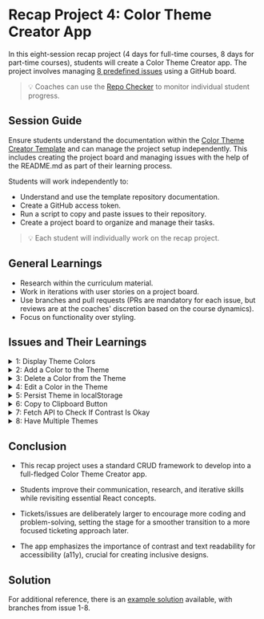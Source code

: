 # Recap Project 4: Color Theme Creator App

In this eight-session recap project (4 days for full-time courses, 8 days for part-time courses), students will create a Color Theme Creator app. The project involves managing [8 predefined issues](https://github.com/neuefische/web-react-recap-project/issues) using a GitHub board.

> 💡 Coaches can use the [Repo Checker](https://github.com/neuefische/web-repo-checker) to monitor individual student progress.

## Session Guide

Ensure students understand the documentation within the [Color Theme Creator Template](https://github.com/neuefische/web-react-recap-project) and can manage the project setup independently. This includes creating the project board and managing issues with the help of the README.md as part of their learning process.

Students will work independently to:

- Understand and use the template repository documentation.
- Create a GitHub access token.
- Run a script to copy and paste issues to their repository.
- Create a project board to organize and manage their tasks.

> 💡 Each student will individually work on the recap project.

## General Learnings

- Research within the curriculum material.
- Work in iterations with user stories on a project board.
- Use branches and pull requests (PRs are mandatory for each issue, but reviews are at the coaches' discretion based on the course dynamics).
- Focus on functionality over styling.

## Issues and Their Learnings

<details>
  <summary>1: Display Theme Colors</summary>
  - **Already implemented** as the starting point.
  - Introduction to the Vite project.
  - Understanding folder structure.
  - Modern CSS reset.
  - Using arrays and mapping.
</details>

<details>
  <summary>2: Add a Color to the Theme</summary>
  - Handling form submissions.
  - Implementing controlled inputs.
  - State encapsulation and lifting up state.
  - Utilizing third-party npm packages.
  
> 💡 This task is designed to challenge advanced students and support those who may struggle. It serves as a demanding starting point. Students must manage components and state independently, even with provided solutions. They are encouraged to engage with handouts and exercises, selecting their difficulty level, to showcase their research and communication skills.

</details>

<details>
  <summary>3: Delete a Color from the Theme</summary>
  - Lifting up state.
  - Using `filter()` for deletion.
  - State encapsulation.
  - Conditional rendering.
  - Reusing CSS classes.
</details>

<details>
  <summary>4: Edit a Color in the Theme</summary>
  - Lifting up state.
  - Using `map()` for updates.
  - State encapsulation.
  - Conditional rendering.
  - Reusing JSX components.
</details>

<details>
  <summary>5: Persist Theme in localStorage</summary>
  - Integrating third-party npm packages.
  - Utilizing localStorage.
</details>

<details>
  <summary>6: Copy to Clipboard Button</summary>
  - Implementing `navigator.clipboard.writeText()` API.
  - Working with async functions.
  - Using `setTimeout` within a `useEffect`.
</details>

<details>
  <summary>7: Fetch API to Check If Contrast Is Okay</summary>
  - Employing async functions.
  - Fetching from third-party APIs.
  - Considering contrast for accessibility (a11y).
  - State encapsulation.
</details>

<details>
  <summary>8: Have Multiple Themes</summary>
  - Managing complex data structures.
  - Undertaking complex refactoring.
  
> 💡 Students will start with implementation difficulties. The learning is to feel the need to break down a large task into manageable steps: Display, Add, Delete, Edit. Here's a simplified prototype for the first phase of: #8 - Multiple Themes - Display

</details>

## Conclusion

- This recap project uses a standard CRUD framework to develop into a full-fledged Color Theme Creator app.

- Students improve their communication, research, and iterative skills while revisiting essential React concepts.

- Tickets/issues are deliberately larger to encourage more coding and problem-solving, setting the stage for a smoother transition to a more focused ticketing approach later.

- The app emphasizes the importance of contrast and text readability for accessibility (a11y), crucial for creating inclusive designs.

## Solution

For additional reference, there is an [example solution](https://github.com/neuefische-web-demos/theme-creator-example-solution/tree/main) available, with branches from issue 1-8.
